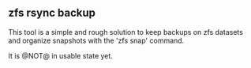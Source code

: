 ## zfs rsync backup

This tool is a simple and rough solution to keep backups on zfs datasets and organize snapshots with the 'zfs snap' command.

It is @NOT@ in usable state yet.
